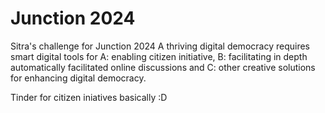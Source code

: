 # Junction 2024
Sitra's challenge for Junction 2024
A thriving digital democracy requires smart digital tools for A: enabling citizen initiative, B: facilitating in depth automatically facilitated online discussions and C: other creative solutions for enhancing digital democracy.

Tinder for citizen iniatives basically :D
